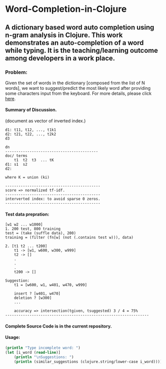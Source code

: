 # Word-Completion-in-Clojure
A dictionary based word auto completion using n-gram analysis in Clojure. This work demonstrates an auto-completion of a word while typing. It is the teaching/learning outcome among developers in a work place. 
-----
### Problem: 
Given the set of words in the dictionary [composed from the list of N words], we want to suggest/predict the most likely word after providing some characters input from the keyboard. For more details, please click [here](Problem_1-%20String%20similarity%20for%20auto%20complete%20suggestion..pdf).


#### Summary of Discussion. 
(document as vector of inverted index.)
	
	d1: t11, t12, ..., t1k1
	d2: t21, t22, ..., t2k2
	d3 
	
	dn
	------------------------------------------
	doc/ terms
		t1 	t2	t3	... tK
	d1: s1	s2
	d2:
	
	where K = union (ki)
	
	-------------------------------------------
	score => normalized tf-idf.
	-------------------------------------------
	interverted index: to avoid sparse 0 zeros.
	-------------------------------------------
	
  #### Test data prepration:
	[w1 w2 ... w1000]
	1. 200 test, 800 training
	test = (take (suffle data), 200)	
	training = (filter (fn[w] (not (.contains test w))), data)
	
	2. [t1 t2 ... t200]
		t1 -> [w1, w600, w300, w999]
		t2 -> []
		.
		.
		.
		t200 -> []
		
	Suggestion:
		t1 = [w600, w1, w401, w470, w999]
	
		insert ? [w401, w470]
		deletion ? [w300]
		...
		
		accuracy => intersection(tgiven, tsuggested) 3 / 4 = 75%
	-----------------------------------------------------------------
  
  #### Complete Source Code is in the current repository. 
  
  #### Usage: 
  ```Clojure
  (println "Type incomplete word: ")
  (let [i_word (read-line)]    
      (println "\nSuggestions: ")
      (println (similar_suggestions (clojure.string/lower-case i_word))))
  ```
  

